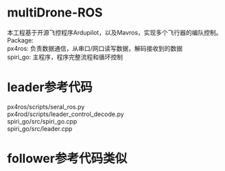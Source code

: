 # multiDrone-ROS
本工程基于开源飞控程序Ardupilot，以及Mavros，实现多个飞行器的编队控制。 </br>
Package: </br>
px4ros: 负责数据通信，从串口/网口读写数据，解码接收到的数据 </br>
spiri_go: 主程序，程序完整流程和循环控制

# leader参考代码
px4ros/scripts/seral_ros.py   </br>
px4rod/scripts/leader_control_decode.py   </br>
spiri_go/src/spiri_go.cpp    </br>
spiri_go/src/leader.cpp  

# follower参考代码类似
